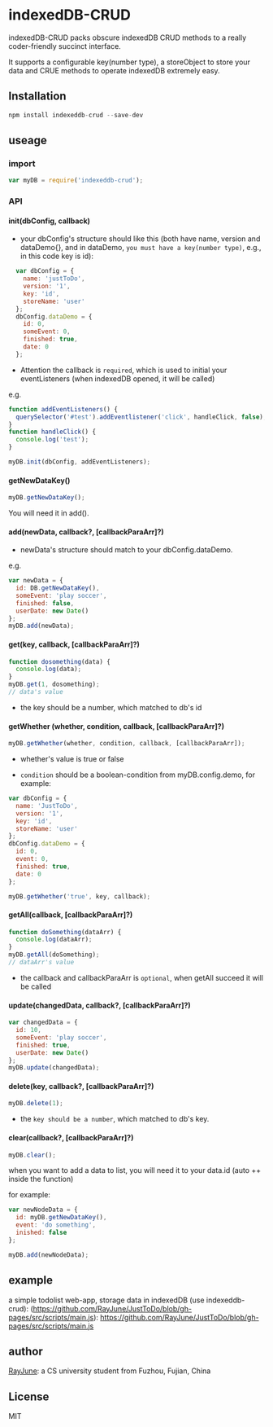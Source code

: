 # indexedDB-CRUD

indexedDB-CRUD packs obscure indexedDB CRUD methods to a really coder-friendly succinct interface.

It supports a configurable key(number type), a storeObject to store your data and CRUE methods to operate indexedDB extremely easy.

## Installation

```javascript
npm install indexeddb-crud --save-dev
```

## useage

### import

```javascript
var myDB = require('indexeddb-crud');
```

### API

#### init(dbConfig, callback)

* your dbConfig's structure should like this (both have name, version and dataDemo{}, and in dataDemo, `you must have a key(number type)`, e.g., in this code key is id):

```javascript
  var dbConfig = {  
    name: 'justToDo',
    version: '1',
    key: 'id',
    storeName: 'user'
  };
  dbConfig.dataDemo = { 
    id: 0,
    someEvent: 0,
    finished: true,
    date: 0
  };
```

* Attention the callback is `required`, which is used to initial your eventListeners (when indexedDB opened, it will be called)

e.g.

```javascript
function addEventListeners() {
  querySelector('#test').addEventlistener('click', handleClick, false);
}
function handleClick() {
  console.log('test');
}

myDB.init(dbConfig, addEventListeners);
```

#### getNewDataKey()

```javascript
myDB.getNewDataKey();
```

You will need it in add().

#### add(newData, callback?, [callbackParaArr]?)

* newData's structure should match to your dbConfig.dataDemo.

e.g.

```javascript
var newData = {
  id: DB.getNewDataKey(),
  someEvent: 'play soccer',
  finished: false,
  userDate: new Date()
};
myDB.add(newData);
```

#### get(key, callback, [callbackParaArr]?)

```javascript
function dosomething(data) {
  console.log(data);
}
myDB.get(1, dosomething);
// data's value
```

* the key should be a number, which matched to db's id

#### getWhether (whether, condition, callback, [callbackParaArr]?)

```javascript
myDB.getWhether(whether, condition, callback, [callbackParaArr]);
```

* whether's value is true or false

* `condition` should be a boolean-condition from myDB.config.demo, for example:

```javascript
var dbConfig = {  
  name: 'JustToDo',
  version: '1',
  key: 'id',
  storeName: 'user' 
};
dbConfig.dataDemo = { 
  id: 0,
  event: 0,
  finished: true,
  date: 0
};

myDB.getWhether('true', key, callback);
```

#### getAll(callback, [callbackParaArr]?)

```javascript
function doSomething(dataArr) {
  console.log(dataArr);
}
myDB.getAll(doSomething);
// dataArr's value
```

*  the callback and callbackParaArr is `optional`, when getAll succeed it will be called

#### update(changedData, callback?, [callbackParaArr]?)

```javascript
var changedData = {
  id: 10,
  someEvent: 'play soccer',
  finished: true,
  userDate: new Date()
};
myDB.update(changedData);
```

#### delete(key, callback?, [callbackParaArr]?)

```javascript
myDB.delete(1);
```
* the `key should be a number`, which matched to db's key.

#### clear(callback?, [callbackParaArr]?)

```javascript
myDB.clear();
```

when you want to add a data to list, you will need it to your data.id (auto ++ inside the function)

for example:

```javascript
var newNodeData = {
  id: myDB.getNewDataKey(),
  event: 'do something',
  inished: false
};

myDB.add(newNodeData);
```

## example

a simple todolist web-app, storage data in indexedDB (use indexeddb-crud): (https://github.com/RayJune/JustToDo/blob/gh-pages/src/scripts/main.js): https://github.com/RayJune/JustToDo/blob/gh-pages/src/scripts/main.js

## author

[RayJune](http://rayjune.xyz/about): a CS university student from Fuzhou, Fujian, China

## License

MIT